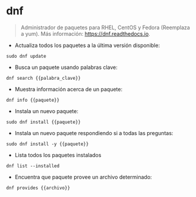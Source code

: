 # dnf

> Administrador de paquetes para RHEL, CentOS y Fedora (Reemplaza a yum).
> Más información: <https://dnf.readthedocs.io>.

- Actualiza todos los paquetes a la última versión disponible:

`sudo dnf update`

- Busca un paquete usando palabras clave:

`dnf search {{palabra_clave}}`

- Muestra información acerca de un paquete:

`dnf info {{paquete}}`

- Instala un nuevo paquete:

`sudo dnf install {{paquete}}`

- Instala un nuevo paquete respondiendo si a todas las preguntas:

`sudo dnf install -y {{paquete}}`

- Lista todos los paquetes instalados

`dnf list --installed`

- Encuentra que paquete provee un archivo determinado:

`dnf provides {{archivo}}`

